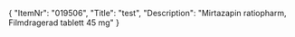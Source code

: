 {
  "ItemNr": "019506",
  "Title": "test",
  "Description": "Mirtazapin ratiopharm, Filmdragerad tablett 45 mg"
}